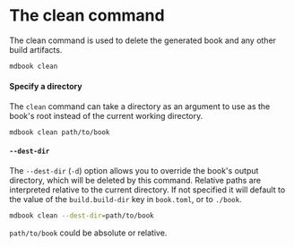 # The clean command

The clean command is used to delete the generated book and any other build
artifacts.

```bash
mdbook clean
```

#### Specify a directory

The `clean` command can take a directory as an argument to use as the book's
root instead of the current working directory.

```bash
mdbook clean path/to/book
```

#### `--dest-dir`

The `--dest-dir` (`-d`) option allows you to override the book's output
directory, which will be deleted by this command. Relative paths are interpreted
relative to the current directory. If not specified it will default to the
value of the `build.build-dir` key in `book.toml`, or to `./book`.

```bash
mdbook clean --dest-dir=path/to/book
```

`path/to/book` could be absolute or relative.
